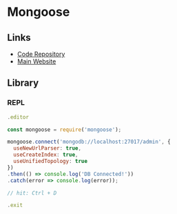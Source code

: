 # Mongoose

## Links

- [Code Repository](https://github.com/Automattic/mongoose)
- [Main Website](https://mongoosejs.com/)

## Library

### REPL

```js
.editor

const mongoose = require('mongoose');

mongoose.connect('mongodb://localhost:27017/admin', {
  useNewUrlParser: true,
  useCreateIndex: true,
  useUnifiedTopology: true
})
.then(() => console.log('DB Connected!'))
.catch(error => console.log(error));

// hit: Ctrl + D

.exit
```
